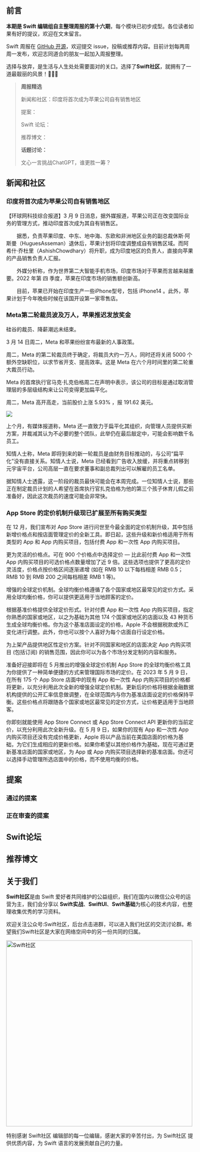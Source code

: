 ## 前言

**本期是 Swift 编辑组自主整理周报的第十六期**，每个模块已初步成型。各位读者如果有好的提议，欢迎在文末留言。

Swift 周报在 [GitHub 开源](https://github.com/SwiftCommunityRes/SwiftWeekly "SwiftWeekly")，欢迎提交 issue，投稿或推荐内容。目前计划每两周周一发布，欢迎志同道合的朋友一起加入周报整理。

选择与放弃，是生活与人生处处需要面对的关口。选择了**Swift社区**，就拥有了一道最靓丽的风景！👊👊👊

> **周报精选**
>
> 新闻和社区：印度将首次成为苹果公司自有销售地区
> 
> 提案：
> 
> Swift 论坛：
>
> 推荐博文：
> 
> **话题讨论：** 
> 
> 文心一言挑战ChatGPT，谁更胜一筹？

## 新闻和社区

### 印度将首次成为苹果公司自有销售地区

【环球网科技综合报道】3 月 9 日消息，据外媒报道，苹果公司正在改变国际业务的管理方式，推动印度首次成为其自有销售区。
 
　　据悉，负责苹果印度、中东、地中海、东欧和非洲地区业务的副总裁休斯·阿斯曼（HuguesAsseman）退休后，苹果计划将印度调整成自有销售区域。而阿希什·乔杜里（AshishChowdhary）将升职，成为印度地区的负责人，直接向苹果的产品销售负责人汇报。
 
　　外媒分析称，作为世界第二大智能手机市场，印度市场对于苹果而言越来越重要。2022 年第 四 季度，苹果在印度市场的销售额创新高。
 
　　目前，苹果已开始在印度生产一些iPhone型号，包括 iPhone14 。此外，苹果计划于今年晚些时候在该国开设第一家零售店。
### Meta第二轮裁员波及万人，苹果推迟发放奖金

硅谷的裁员、降薪潮远未结束。

3 月 14 日周二，Meta 和苹果纷纷宣布最新的人事政策。

周二，Meta 的第二轮裁员终于确定，将裁员大约一万人，同时还将关闭 5000 个额外空缺职位，以求节省开支、提高效率。这是 Meta 在六个月时间里的第二轮重大裁员行动。

Meta 的首席执行官马克·扎克伯格周二在声明中表示，该公司的目标是通过取消管理层的多层级结构来让公司变得更加扁平化。

周二，Meta 高开高走，当前股价上涨 5.93% ，报 191.62 美元。

![](https://imagepphcloud.thepaper.cn/pph/image/242/821/508.jpg)

上个月，有媒体报道称，Meta 还一直致力于扁平化其组织，向管理人员提供买断方案，并裁减其认为不必要的整个团队，此举仍在最后敲定中，可能会影响数千名员工。

知情人士称，Meta 即将到来的新一轮裁员是由财务目标推动的，与公司“扁平化”没有直接关系。知情人士说，Meta 已经看到广告收入放缓，并将重点转移到元宇宙平台，公司高层一直在要求董事和副总裁列出可以解雇的员工名单。

据知情人士透露，这一阶段的裁员最快可能会在本周完成。一位知情人士说，那些正在制定裁员计划的人希望在首席执行官扎克伯格为他的第三个孩子休育儿假之前准备好，因此这次裁员的速度可能会非常快。

### App Store 的定价机制升级现已扩展至所有购买类型

在 12 月，我们宣布对 App Store 进行问世至今最全面的定价机制升级，其中包括新增价格点和按店面管理定价的全新工具。即日起，这些升级和新价格适用于所有类型的 App 和 App 内购买项目，包括付费 App 和一次性 App 内购买项目。

更为灵活的价格点。可在 900 个价格点中选择定价 — 比此前付费 App 和一次性 App 内购买项目的可选价格点数量增加了近 9 倍。这些选项也提供了更高的定价灵活度，价格点按价格区间逐渐递增 (如在 RMB 10 以下每档相差 RMB 0.5；RMB 10 到 RMB 200 之间每档相差 RMB 1 等)。

增强的全球定价机制。全球均衡价格遵循了各个国家或地区最常见的定价方式。采用全球均衡价格，你可以提供更适用于当地顾客的定价。

根据基准价格提供全球定价形式。针对付费 App 和一次性 App 内购买项目，指定你熟悉的国家或地区，以之为基础为其他 174 个国家或地区的店面以及 43 种货币生成全球均衡价格。你为这个基准店面设定的价格，Apple 不会根据税款或外汇变化进行调整。此外，你也可以按个人喜好为每个店面自行设定价格。

为上架产品提供地区性定价方案。针对不同国家和地区的店面决定 App 内购买项目 (包括订阅) 的销售范围，因此你可以为各个市场分发定制的内容和服务。

准备好迎接即将在 5 月推出的增强全球定价机制
App Store 的全球均衡价格工具为你提供了一种简单便捷的方式来管理国际市场的定价。在 2023 年 5 月 9 日，在所有 175 个 App Store 店面中的现有 App 和一次性 App 内购买项目的价格都将更新，以充分利用此次全新的增强全球定价机制。更新后的价格将根据金融数据机构提供的公开汇率信息做调整，在全球范围内与你为基准店面设定的价格保持平衡。这些价格点将跟随各个国家或地区最常见的定价方式，让价格更适用于当地顾客。

你即刻就能使用 App Store Connect 或 App Store Connect API 更新你的当前定价，以充分利用此次全新升级。在 5 月 9 日，如果你的现有 App 和一次性 App 内购买项目还没有完成价格更新，Apple 将以产品当前在美国店面的价格为基础，为它们生成相应的更新价格。如果你希望以其他价格作为基础，现在可通过更新基准店面的国家或地区，为 App 或 App 内购买项目选择新的基准店面。你还可以选择手动管理所选店面中的价格，而不使用均衡的价格。

## 提案

### 通过的提案


### 正在审查的提案


## Swift论坛


## 推荐博文

## 关于我们

**Swift社区**是由 Swift 爱好者共同维护的公益组织，我们在国内以微信公众号的运营为主，我们会分享以 **Swift实战**、**SwiftUl**、**Swift基础**为核心的技术内容，也整理收集优秀的学习资料。

欢迎关注公众号:Swift社区，后台点击进群，可以进入我们社区的交流讨论群。希望我们Swift社区是大家在网络空间中的另一份共同的归属。

<img width="500" alt="Swift社区" src="https://user-images.githubusercontent.com/24238160/132703149-34121c6c-fd18-491c-a697-58a0fabf3060.png">

特别感谢 Swift社区 编辑部的每一位编辑，感谢大家的辛苦付出，为 Swift社区 提供优质内容，为 Swift 语言的发展贡献自己的力量。
